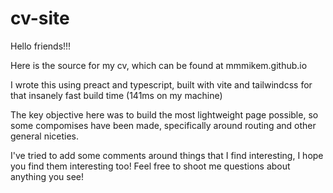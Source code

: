 # cv-site

Hello friends!!!

Here is the source for my cv, which can be found at mmmikem.github.io

I wrote this using preact and typescript, built with vite and tailwindcss for that insanely fast build time (141ms on my machine)

The key objective here was to build the most lightweight page possible, so some compomises have been made, specifically around routing and other general niceties.

I've tried to add some comments around things that I find interesting, I hope you find them interesting too! Feel free to shoot me questions about anything you see!
